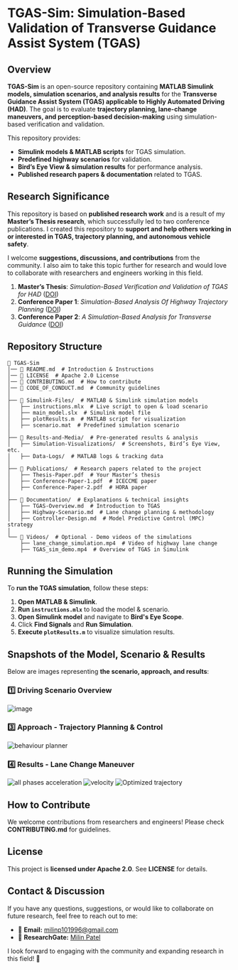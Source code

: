# TGAS-Sim: Simulation-Based Validation of Transverse Guidance Assist System (TGAS)

## Overview
**TGAS-Sim** is an open-source repository containing **MATLAB Simulink models, simulation scenarios, and analysis results** for the **Transverse Guidance Assist System (TGAS) applicable to Highly Automated Driving (HAD)**. The goal is to evaluate **trajectory planning, lane-change maneuvers, and perception-based decision-making** using simulation-based verification and validation.

This repository provides:
- **Simulink models & MATLAB scripts** for TGAS simulation.
- **Predefined highway scenarios** for validation.
- **Bird’s Eye View & simulation results** for performance analysis.
- **Published research papers & documentation** related to TGAS.

## Research Significance
This repository is based on **published research work** and is a result of my **Master’s Thesis research**, which successfully led to two conference publications. I created this repository to **support and help others working in or interested in TGAS, trajectory planning, and autonomous vehicle safety**. 

I welcome **suggestions, discussions, and contributions** from the community. I also aim to take this topic further for research and would love to collaborate with researchers and engineers working in this field.

1. **Master’s Thesis**: *Simulation-Based Verification and Validation of TGAS for HAD* ([DOI](https://doi.org/10.13140/RG.2.2.21734.74567))
2. **Conference Paper 1**: *Simulation-Based Analysis Of Highway Trajectory Planning* ([DOI](https://doi.org/10.1109/iceccme52200.2021.9591044))
3. **Conference Paper 2**: *A Simulation-Based Analysis for Transverse Guidance* ([DOI](https://doi.org/10.1109/hora52670.2021.9461313))

## Repository Structure
```
📂 TGAS-Sim  
│── 📜 README.md  # Introduction & Instructions  
│── 📜 LICENSE  # Apache 2.0 License  
│── 📜 CONTRIBUTING.md  # How to contribute  
│── 📜 CODE_OF_CONDUCT.md  # Community guidelines  
│  
├── 📂 Simulink-Files/  # MATLAB & Simulink simulation models  
│   ├── instructions.mlx  # Live script to open & load scenario  
│   ├── main_model.slx  # Simulink model file  
│   ├── plotResults.m  # MATLAB script for visualization  
│   ├── scenario.mat  # Predefined simulation scenario  
│  
├── 📂 Results-and-Media/  # Pre-generated results & analysis  
│   ├── Simulation-Visualizations/  # Screenshots, Bird’s Eye View, etc.  
│   ├── Data-Logs/  # MATLAB logs & tracking data  
│  
├── 📂 Publications/  # Research papers related to the project  
│   ├── Thesis-Paper.pdf  # Your Master’s thesis  
│   ├── Conference-Paper-1.pdf  # ICECCME paper  
│   ├── Conference-Paper-2.pdf  # HORA paper  
│  
├── 📂 Documentation/  # Explanations & technical insights  
│   ├── TGAS-Overview.md  # Introduction to TGAS  
│   ├── Highway-Scenario.md  # Lane change planning & methodology  
│   ├── Controller-Design.md  # Model Predictive Control (MPC) strategy  
│  
└── 📂 Videos/  # Optional - Demo videos of the simulations  
    ├── lane_change_simulation.mp4  # Video of highway lane change  
    ├── TGAS_sim_demo.mp4  # Overview of TGAS in Simulink  
```

## Running the Simulation
To **run the TGAS simulation**, follow these steps:
1. **Open MATLAB & Simulink**.
2. **Run `instructions.mlx`** to load the model & scenario.
3. **Open Simulink model** and navigate to **Bird's Eye Scope**.
4. Click **Find Signals** and **Run Simulation**.
5. **Execute `plotResults.m`** to visualize simulation results.

## Snapshots of the Model, Scenario & Results
Below are images representing **the scenario, approach, and results**:

### **1️⃣ Driving Scenario Overview**
![image](https://github.com/user-attachments/assets/d4a61796-72cc-4331-bd64-6f30b4a3ea6e)


### **3️⃣ Approach - Trajectory Planning & Control**
![behaviour planner](https://github.com/user-attachments/assets/309da0c1-4375-4640-b852-0d9e7b6fd0d7)

### **4️⃣ Results - Lane Change Maneuver**
![all phases acceleration](https://github.com/user-attachments/assets/ac5820bc-6994-42d7-b881-fb4e60126a2d)
![velocity](https://github.com/user-attachments/assets/b566043c-b1af-44b7-bcca-711a4fede80a)
![Optimized trajectory](https://github.com/user-attachments/assets/43b4ba31-f281-4550-bb01-4a6688ce1dd3)


## How to Contribute
We welcome contributions from researchers and engineers! Please check **CONTRIBUTING.md** for guidelines.

## License
This project is **licensed under Apache 2.0**. See **LICENSE** for details.

## Contact & Discussion
If you have any questions, suggestions, or would like to collaborate on future research, feel free to reach out to me:
- 📧 **Email:** milinp101996@gmail.com
- 🔗 **ResearchGate:** [Milin Patel](https://www.researchgate.net/profile/Milin-Patel?ev=hdr_xprf)

I look forward to engaging with the community and expanding research in this field! 🚀

